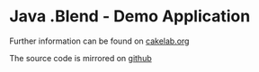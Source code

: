 # Java .Blend - Demo Application



Further information can be found on [cakelab.org](http://homac.cakelab.org/projects/JavaBlendViewer/index.html)

The source code is mirrored on [github](https://github.com/homacs/org.cakelab.blender.viewer)